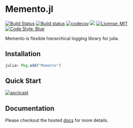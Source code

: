 # Memento.jl

[![Build Status](https://travis-ci.org/invenia/Memento.jl.svg?branch=master)](https://travis-ci.org/invenia/Memento.jl)
[![Build status](https://ci.appveyor.com/api/projects/status/1agvguwqkae06qr9/branch/master?svg=true)](https://ci.appveyor.com/project/Rory-Finnegan/memento-jl/branch/master)
[![codecov](https://codecov.io/gh/invenia/Memento.jl/branch/master/graph/badge.svg)](https://codecov.io/gh/invenia/Memento.jl)
[![](https://img.shields.io/badge/docs-latest-blue.svg)](https://invenia.github.io/Memento.jl/latest)
[![License: MIT](https://img.shields.io/badge/License-MIT-yellow.svg)](https://opensource.org/licenses/MIT)
[![Code Style: Blue](https://img.shields.io/badge/code%20style-blue-4495d1.svg)](https://github.com/invenia/BlueStyle)


Memento is flexible hierarchical logging library for julia.

## Installation

```julia
julia> Pkg.add("Memento")
```

## Quick Start

[![asciicast](https://asciinema.org/a/153324.png)](https://asciinema.org/a/153324)

## Documentation

Please checkout the hosted [docs](https://invenia.github.io/Memento.jl/latest/) for more details.
